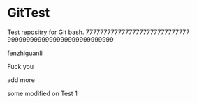 # GitTest
Test repositry for Git bash.
77777777777777777777777777777
9999999999999999999999999999

fenzhiguanli

Fuck you

add more

some modified on Test 1

